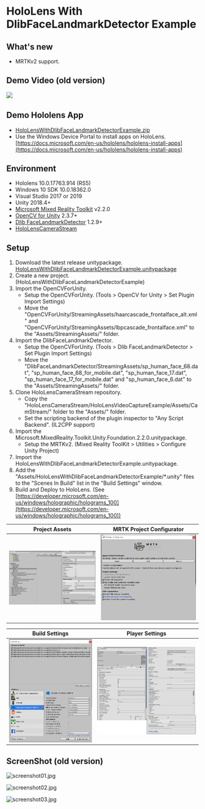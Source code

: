 # HoloLens With DlibFaceLandmarkDetector Example


## What's new
* MRTKv2 support.


## Demo Video (old version)
[![](http://img.youtube.com/vi/egMZB_3DGVc/0.jpg)](https://youtu.be/egMZB_3DGVc)


## Demo Hololens App
* [HoloLensWithDlibFaceLandmarkDetectorExample.zip](https://github.com/EnoxSoftware/HoloLensWithDlibFaceLandmarkDetectorExample/releases)
* Use the Windows Device Portal to install apps on HoloLens. [https://docs.microsoft.com/en-us/hololens/hololens-install-apps](https://docs.microsoft.com/en-us/hololens/hololens-install-apps)


## Environment
* Hololens 10.0.17763.914 (RS5)
* Windows 10 SDK 10.0.18362.0
* Visual Studio 2017 or 2019
* Unity 2018.4+  
* [Microsoft Mixed Reality Toolkit](https://github.com/Microsoft/MixedRealityToolkit-Unity/releases) v2.2.0 
* [OpenCV for Unity](https://assetstore.unity.com/packages/tools/integration/opencv-for-unity-21088?aid=1011l4ehR) 2.3.7+ 
* [Dlib FaceLandmarkDetector](https://assetstore.unity.com/packages/tools/integration/dlib-facelandmark-detector-64314?aid=1011l4ehR) 1.2.9+ 
* [HoloLensCameraStream](https://github.com/VulcanTechnologies/HoloLensCameraStream)  


## Setup
1. Download the latest release unitypackage. [HoloLensWithDlibFaceLandmarkDetectorExample.unitypackage](https://github.com/EnoxSoftware/HoloLensWithDlibFaceLandmarkDetectorExample/releases)
1. Create a new project. (HoloLensWithDlibFaceLandmarkDetectorExample)
1. Import the OpenCVForUnity.
    * Setup the OpenCVForUnity. (Tools > OpenCV for Unity > Set Plugin Import Settings)
    * Move the "OpenCVForUnity/StreamingAssets/haarcascade_frontalface_alt.xml" and "OpenCVForUnity/StreamingAssets/lbpcascade_frontalface.xml" to the "Assets/StreamingAssets/" folder.
1. Import the DlibFaceLandmarkDetector.
    * Setup the OpenCVForUnity. (Tools > Dlib FaceLandmarkDetector > Set Plugin Import Settings)
    * Move the "DlibFaceLandmarkDetector/StreamingAssets/sp_human_face_68.dat", "sp_human_face_68_for_mobile.dat", "sp_human_face_17.dat", "sp_human_face_17_for_mobile.dat" and "sp_human_face_6.dat" to the "Assets/StreamingAssets/" folder. 
1. Clone HoloLensCameraStream repository.
    * Copy the "HoloLensCameraStream/HoloLensVideoCaptureExample/Assets/CamStream/" folder to the "Assets/" folder.
    * Set the scripting backend of the plugin inspector to "Any Script Backend". (IL2CPP support)
1. Import the Microsoft.MixedReality.Toolkit.Unity.Foundation.2.2.0.unitypackage.
    * Setup the MRTKv2. (Mixed Reality ToolKit > Utilities > Configure Unity Project)
1. Import the HoloLensWithDlibFaceLandmarkDetectorExample.unitypackage.
1. Add the "Assets/HoloLensWithDlibFaceLandmarkDetectorExample/*.unity" files to the "Scenes In Build" list in the "Build Settings" window.
1. Build and Deploy to HoloLens. (See [https://developer.microsoft.com/en-us/windows/holographic/holograms_100](https://developer.microsoft.com/en-us/windows/holographic/holograms_100))

|Project Assets|MRTK Project Configurator|
|---|---|
|![ProjectAssets.jpg](ProjectAssets.jpg)|![MRTKProjectConfigurator.jpg](MRTKProjectConfigurator.jpg)|

|Build Settings|Player Settings|
|---|---|
|![BuildSettings.jpg](BuildSettings.jpg)|![PlayerSettings.jpg](PlayerSettings.jpg)|


## ScreenShot (old version)
![screenshot01.jpg](screenshot01.jpg) 

![screenshot02.jpg](screenshot02.jpg) 

![screenshot03.jpg](screenshot03.jpg) 

